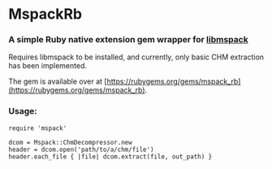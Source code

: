 # MspackRb

### A simple Ruby native extension gem wrapper for [libmspack](https://www.cabextract.org.uk/libmspack/)

Requires libmspack to be installed, and currently, only basic CHM 
extraction has been implemented.

The gem is available over at [https://rubygems.org/gems/mspack_rb](https://rubygems.org/gems/mspack_rb).

### Usage:
    require 'mspack'

    dcom = Mspack::ChmDecompressor.new
    header = dcom.open('path/to/a/chm/file')
    header.each_file { |file| dcom.extract(file, out_path) }
